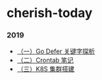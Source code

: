 # cherish-today

### 2019

- [（一）Go Defer 关键字探析](https://github.com/Wang-Kai/cherish-today/issues/1)
- [（二）Crontab 笔记](https://github.com/Wang-Kai/cherish-today/issues/2)
- [（三）K8S 集群搭建](https://github.com/Wang-Kai/cherish-today/blob/master/2019/setup_k8s.md)
